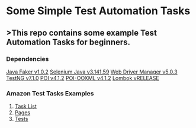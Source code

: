 # Some Simple Test Automation Tasks

## >This repo contains some example Test Automation Tasks for beginners.

### Dependencies
[Java Faker v1.0.2](https://mvnrepository.com/artifact/com.github.javafaker/javafaker)
[Selenium Java v3.141.59](https://mvnrepository.com/artifact/org.seleniumhq.selenium/selenium-java)
[Web Driver Manager v5.0.3](https://mvnrepository.com/artifact/io.github.bonigarcia/webdrivermanager)
[TestNG v7.1.0](https://mvnrepository.com/artifact/org.testng/testng/7.1.0)
[POI v4.1.2](https://mvnrepository.com/artifact/org.apache.poi/poi)
[POI-OOXML v4.1.2](https://mvnrepository.com/artifact/org.apache.poi/poi-ooxml)
[Lombok vRELEASE](https://mvnrepository.com/artifact/org.projectlombok/lombok)


### Amazon Test Tasks Examples
1. [Task List](https://github.com/esalkan/TestAutomationTasks/blob/master/src/test/java/com/amazon/Tasks)<br>
2. [Pages](https://github.com/esalkan/TestAutomationTasks/tree/master/src/test/java/com/amazon/pages)<br>
3. [Tests](https://github.com/esalkan/TestAutomationTasks/tree/master/src/test/java/com/amazon/tests)<br>

